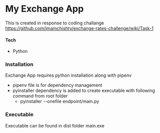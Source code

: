 # My Exchange App
This is created in response to coding challange 
https://github.com/imamchishty/exchange-rates-challenge/wiki/Task-1
#### Tech

  - Python

### Installation
Exchange App requires python installation along with pipenv
 - pipenv file is for dependency management
 - pyinstaller dependency is added to create executable with following command from root folder
    - pyinstaller --onefile endpoint/main.py
    
### Executable
 Executable can be found in dist folder main.exe

